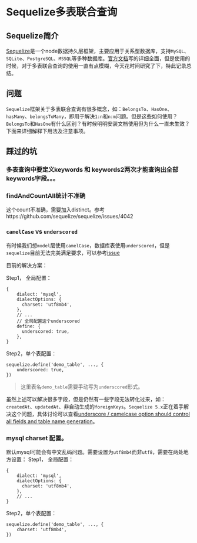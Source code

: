 # Sequelize多表联合查询

## Sequelize简介
[Sequelize](http://docs.sequelizejs.com)是一个node数据持久层框架，主要应用于关系型数据库，支持`MySQL`、`SQLite`、`PostgreSQL`、`MSSQL`等多种数据库。[官方文档](http://docs.sequelizejs.com)写的详细全面，但是使用的时候，对于多表联合查询的使用一直有点模糊，今天花时间研究了下，特此记录总结。

## 问题
`Sequelize`框架关于多表联合查询有很多概念，如：`BelongsTo`、`HasOne`、`hasMany`、`belongsToMany`，即用于解决`1:n`和`n:m`问题。但是这些如何使用？`BelongsTo`和`HasOne`有什么区别？有时候明明安装文档使用但为什么一直未生效？下面来详细解释下用法及注意事项。

### 





## 踩过的坑

### 多表查询中要定义keywords 和 keywords2两次才能查询出全部keywords字段。。。

### findAndCountAll统计不准确
这个count不准确，需要加入distinct。参考https://github.com/sequelize/sequelize/issues/4042


### `camelCase` vs `underscored`
有时候我们想`model`层使用`camelCase`，数据库表使用`underscored`，但是`sequelize`目前无法完美满足要求，可以参考[issue](https://github.com/sequelize/sequelize/issues/6423)

目前的解决方案：

Step1， 全局配置：

```
{
	dialect: 'mysql',
    dialectOptions: {
      charset: 'utf8mb4',
    },
    // ...
    // 全局配置这个underscored
    define: {
      underscored: true,
    },
}
```

Step2，单个表配置：

```
sequelize.define('demo_table', ..., {
	underscored: true,
})
```
> 这里表名`demo_table`需要手动写为`underscored`形式。

虽然上述可以解决很多字段，但是仍然有一些字段无法转化过来，如：`createdAt`、`updatedAt`、非自动生成的`foreignKeys`。`Sequelize 5.x`正在着手解决这个问题，具体讨论可以查看[underscore / camelcase option should control all fields and table name generation](https://github.com/sequelize/sequelize/issues/6423)。

### mysql charset 配置。
默认mysql可能会有中文乱码问题。需要设置为`utf8mb4`而非`utf8`，需要在两处地方设置：
Step1， 全局配置：
```
{
	dialect: 'mysql',
    dialectOptions: {
      charset: 'utf8mb4',
    },
    // ...
}
```

Step2，单个表配置：

```
sequelize.define('demo_table', ..., {
	charset: 'utf8mb4',
})
```
